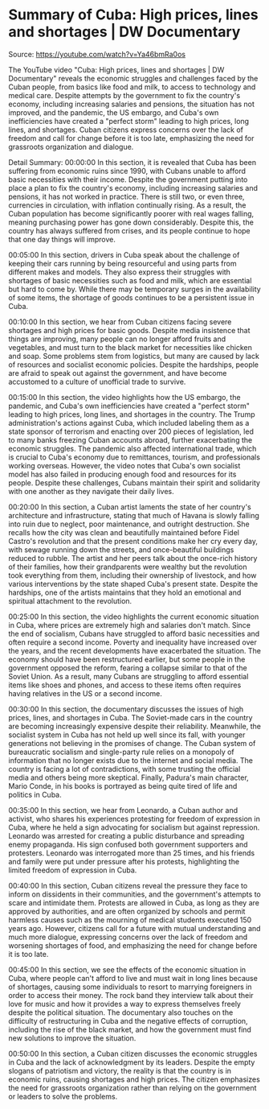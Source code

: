 # Summary of Cuba: High prices, lines and shortages | DW Documentary

Source: https://youtube.com/watch?v=Ya46bmRa0os

The YouTube video "Cuba: High prices, lines and shortages | DW Documentary" reveals the economic struggles and challenges faced by the Cuban people, from basics like food and milk, to access to technology and medical care. Despite attempts by the government to fix the country's economy, including increasing salaries and pensions, the situation has not improved, and the pandemic, the US embargo, and Cuba's own inefficiencies have created a "perfect storm" leading to high prices, long lines, and shortages. Cuban citizens express concerns over the lack of freedom and call for change before it is too late, emphasizing the need for grassroots organization and dialogue.

Detail Summary: 
00:00:00
In this section, it is revealed that Cuba has been suffering from economic ruins since 1990, with Cubans unable to afford basic necessities with their income. Despite the government putting into place a plan to fix the country's economy, including increasing salaries and pensions, it has not worked in practice. There is still two, or even three, currencies in circulation, with inflation continually rising. As a result, the Cuban population has become significantly poorer with real wages falling, meaning purchasing power has gone down considerably. Despite this, the country has always suffered from crises, and its people continue to hope that one day things will improve.

00:05:00
In this section, drivers in Cuba speak about the challenge of keeping their cars running by being resourceful and using parts from different makes and models. They also express their struggles with shortages of basic necessities such as food and milk, which are essential but hard to come by. While there may be temporary surges in the availability of some items, the shortage of goods continues to be a persistent issue in Cuba.

00:10:00
In this section, we hear from Cuban citizens facing severe shortages and high prices for basic goods. Despite media insistence that things are improving, many people can no longer afford fruits and vegetables, and must turn to the black market for necessities like chicken and soap. Some problems stem from logistics, but many are caused by lack of resources and socialist economic policies. Despite the hardships, people are afraid to speak out against the government, and have become accustomed to a culture of unofficial trade to survive.

00:15:00
In this section, the video highlights how the US embargo, the pandemic, and Cuba's own inefficiencies have created a "perfect storm" leading to high prices, long lines, and shortages in the country. The Trump administration's actions against Cuba, which included labeling them as a state sponsor of terrorism and enacting over 200 pieces of legislation, led to many banks freezing Cuban accounts abroad, further exacerbating the economic struggles. The pandemic also affected international trade, which is crucial to Cuba's economy due to remittances, tourism, and professionals working overseas. However, the video notes that Cuba's own socialist model has also failed in producing enough food and resources for its people. Despite these challenges, Cubans maintain their spirit and solidarity with one another as they navigate their daily lives.

00:20:00
In this section, a Cuban artist laments the state of her country's architecture and infrastructure, stating that much of Havana is slowly falling into ruin due to neglect, poor maintenance, and outright destruction. She recalls how the city was clean and beautifully maintained before Fidel Castro's revolution and that the present conditions make her cry every day, with sewage running down the streets, and once-beautiful buildings reduced to rubble. The artist and her peers talk about the once-rich history of their families, how their grandparents were wealthy but the revolution took everything from them, including their ownership of livestock, and how various interventions by the state shaped Cuba's present state. Despite the hardships, one of the artists maintains that they hold an emotional and spiritual attachment to the revolution.

00:25:00
In this section, the video highlights the current economic situation in Cuba, where prices are extremely high and salaries don't match. Since the end of socialism, Cubans have struggled to afford basic necessities and often require a second income. Poverty and inequality have increased over the years, and the recent developments have exacerbated the situation. The economy should have been restructured earlier, but some people in the government opposed the reform, fearing a collapse similar to that of the Soviet Union. As a result, many Cubans are struggling to afford essential items like shoes and phones, and access to these items often requires having relatives in the US or a second income.

00:30:00
In this section, the documentary discusses the issues of high prices, lines, and shortages in Cuba. The Soviet-made cars in the country are becoming increasingly expensive despite their reliability. Meanwhile, the socialist system in Cuba has not held up well since its fall, with younger generations not believing in the promises of change. The Cuban system of bureaucratic socialism and single-party rule relies on a monopoly of information that no longer exists due to the internet and social media. The country is facing a lot of contradictions, with some trusting the official media and others being more skeptical. Finally, Padura's main character, Mario Conde, in his books is portrayed as being quite tired of life and politics in Cuba.

00:35:00
In this section, we hear from Leonardo, a Cuban author and activist, who shares his experiences protesting for freedom of expression in Cuba, where he held a sign advocating for socialism but against repression. Leonardo was arrested for creating a public disturbance and spreading enemy propaganda. His sign confused both government supporters and protesters. Leonardo was interrogated more than 25 times, and his friends and family were put under pressure after his protests, highlighting the limited freedom of expression in Cuba.

00:40:00
In this section, Cuban citizens reveal the pressure they face to inform on dissidents in their communities, and the government's attempts to scare and intimidate them. Protests are allowed in Cuba, as long as they are approved by authorities, and are often organized by schools and permit harmless causes such as the mourning of medical students executed 150 years ago. However, citizens call for a future with mutual understanding and much more dialogue, expressing concerns over the lack of freedom and worsening shortages of food, and emphasizing the need for change before it is too late.

00:45:00
In this section, we see the effects of the economic situation in Cuba, where people can't afford to live and must wait in long lines because of shortages, causing some individuals to resort to marrying foreigners in order to access their money. The rock band they interview talk about their love for music and how it provides a way to express themselves freely despite the political situation. The documentary also touches on the difficulty of restructuring in Cuba and the negative effects of corruption, including the rise of the black market, and how the government must find new solutions to improve the situation.

00:50:00
In this section, a Cuban citizen discusses the economic struggles in Cuba and the lack of acknowledgment by its leaders. Despite the empty slogans of patriotism and victory, the reality is that the country is in economic ruins, causing shortages and high prices. The citizen emphasizes the need for grassroots organization rather than relying on the government or leaders to solve the problems.

